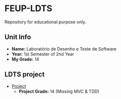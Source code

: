 # FEUP-LDTS
Repository for educational purpose only.

## Unit Info
- <b>Name:</b> Laboratório de Desenho e Teste de Software
- <b>Year:</b> 1st Semester of 2nd Year
- <b>My Grade:</b> 14 

## LDTS project
- [Project](project/docs/README.md) 
  - __Project Grade:__ 14 (Missing MVC & TDD)
